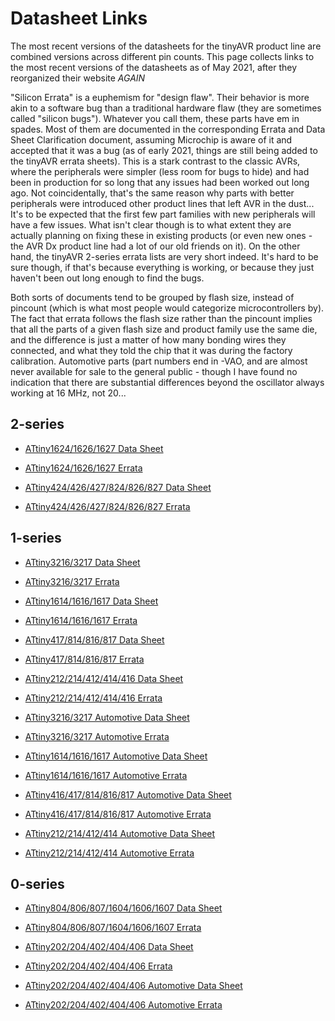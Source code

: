 # Datasheet Links
The most recent versions of the datasheets for the tinyAVR product line are combined versions across different pin counts. This page collects links to the most recent versions of the datasheets as of May 2021, after they reorganized their website *AGAIN*

"Silicon Errata" is a euphemism for "design flaw". Their behavior is more akin to a software bug than a traditional hardware flaw (they are sometimes called "silicon bugs"). Whatever you call them, these parts have em in spades. Most of them are documented in the corresponding Errata and Data Sheet Clarification document, assuming Microchip is aware of it and accepted that it was a bug (as of early 2021, things are still being added to the tinyAVR errata sheets). This is a stark contrast to the classic AVRs, where the peripherals were simpler (less room for bugs to hide) and had been in production for so long that any issues had been worked out long ago. Not coincidentally, that's the same reason why parts with better peripherals were introduced other product lines that left AVR in the dust... It's to be expected that the first few part families with new peripherals will have a few issues. What isn't clear though is to what extent they are actually planning on fixing these in existing products (or even new ones - the AVR Dx product line had a lot of our old friends on it). On the other hand, the tinyAVR 2-series errata lists are very short indeed. It's hard to be sure though, if that's because everything is working, or because they just haven't been out long enough to find the bugs.

Both sorts of documents tend to be grouped by flash size, instead of pincount (which is what most people would categorize microcontrollers by). The fact that errata follows the flash size rather than the pincount implies that all the parts of a given flash size and product family use the same die, and the difference is just a matter of how many bonding wires they connected, and what they told the chip that it was during the factory calibration. Automotive parts (part numbers end in -VAO, and are almost never available for sale to the general public - though I have found no indication that there are substantial differences beyond the oscillator always working at 16 MHz, not 20...

## 2-series
* [ATtiny1624/1626/1627 Data Sheet](https://ww1.microchip.com/downloads/en/DeviceDoc/ATtiny1624-26-27-DataSheet-DS40002234A.pdf)
* [ATtiny1624/1626/1627 Errata](https://ww1.microchip.com/downloads/en/DeviceDoc/ATtiny1624-26-27-SilConErrataClarif-DS80000902B.pdf)

* [ATtiny424/426/427/824/826/827 Data Sheet](https://ww1.microchip.com/downloads/en/DeviceDoc/ATtiny424-426-427-824-826-827-DataSheet-DS40002311A.pdf)
* [ATtiny424/426/427/824/826/827 Errata](https://ww1.microchip.com/downloads/en/DeviceDoc/ATtiny424-426-427-824-826-827-SilConErrataClarif-DS80000955A.pdf)

## 1-series
* [ATtiny3216/3217 Data Sheet](https://ww1.microchip.com/downloads/en/DeviceDoc/ATtiny3216-17-DataSheet-DS40002205A.pdf)
* [ATtiny3216/3217 Errata](https://ww1.microchip.com/downloads/en/DeviceDoc/ATtiny3216-17-SilConErrataClarif-DS80000887A.pdf)

* [ATtiny1614/1616/1617 Data Sheet](https://ww1.microchip.com/downloads/en/DeviceDoc/ATtiny1614-16-17-DataSheet-DS40002204A.pdf)
* [ATtiny1614/1616/1617 Errata](https://ww1.microchip.com/downloads/en/DeviceDoc/ATtiny1614-16-17-SilConErrataClarif-DS80000886B.pdf)

* [ATtiny417/814/816/817 Data Sheet](https://ww1.microchip.com/downloads/en/DeviceDoc/ATtiny417-814-816-817-DataSheet-DS40002288A.pdf)
* [ATtiny417/814/816/817 Errata](https://ww1.microchip.com/downloads/en/DeviceDoc/ATtiny417-814-816-817-SilConErrataClarif-DS80000934A.pdf)

* [ATtiny212/214/412/414/416 Data Sheet](https://ww1.microchip.com/downloads/en/DeviceDoc/ATtiny212-214-412-414-416-DataSheet-DS40002287A.pdf)
* [ATtiny212/214/412/414/416 Errata](https://ww1.microchip.com/downloads/en/DeviceDoc/ATtiny212-214-412-414-416-SilConErrataClarif-DS80000933A.pdf)

* [ATtiny3216/3217 Automotive Data Sheet](https://ww1.microchip.com/downloads/en/DeviceDoc/ATtiny3216-17-Auto-DataSheet-DS40002212A.pdf)
* [ATtiny3216/3217 Automotive Errata](https://ww1.microchip.com/downloads/en/DeviceDoc/ATtiny3216-17-Auto-SilConErrataClarific-DS80000890B.pdf)

* [ATtiny1614/1616/1617 Automotive Data Sheet](https://ww1.microchip.com/downloads/en/DeviceDoc/ATtiny1614-1616-1617-Auto-DataSheet-DS40002021C.pdf)
* [ATtiny1614/1616/1617 Automotive Errata](https://ww1.microchip.com/downloads/en/DeviceDoc/ATtiny1614-16-17-Auto-SilConErrataClarif-DS40002129C.pdf)

* [ATtiny416/417/814/816/817 Automotive Data Sheet](https://ww1.microchip.com/downloads/en/DeviceDoc/ATtiny416-417-814-816-817-Auto-DataSheet-DS40002014C.pdf)
* [ATtiny416/417/814/816/817 Automotive Errata](https://ww1.microchip.com/downloads/en/DeviceDoc/ATtiny416_417_816_817-Auto-Errata-Clarification-DS40002122B.pdf)

* [ATtiny212/214/412/414 Automotive Data Sheet](https://ww1.microchip.com/downloads/en/DeviceDoc/ATtiny212-14-412-14-Automotive-DS40002229A.pdf)
* [ATtiny212/214/412/414 Automotive Errata](https://ww1.microchip.com/downloads/en/DeviceDoc/ATtiny212-214-412-414-Auto-SilConErrataClarif-DS80000893B.pdf)


## 0-series
* [ATtiny804/806/807/1604/1606/1607 Data Sheet](https://ww1.microchip.com/downloads/en/DeviceDoc/ATtiny804-06-07-1604-06-07-DataSheet-DS40002312A.pdf)
* [ATtiny804/806/807/1604/1606/1607 Errata](https://ww1.microchip.com/downloads/en/DeviceDoc/ATtiny804-06-07-1604-06-07-SilConErrataClarif-DS80000951A.pdf)

* [ATtiny202/204/402/404/406 Data Sheet](https://ww1.microchip.com/downloads/en/DeviceDoc/ATtiny202-204-402-404-406-DataSheet-DS40002318A.pdf)
* [ATtiny202/204/402/404/406 Errata](https://ww1.microchip.com/downloads/en/DeviceDoc/ATtiny202-204-402-404-406-SilConErrataClarif-DS80000956A.pdf)

* [ATtiny202/204/402/404/406 Automotive Data Sheet](https://ww1.microchip.com/downloads/en/DeviceDoc/ATtiny202-04-402-04-06-Auto-DataSheet-DS40002159A.pdf)
* [ATtiny202/204/402/404/406 Automotive Errata](https://ww1.microchip.com/downloads/en/DeviceDoc/ATtiny202-204-402-404-406-Auto-SilConErrataClarif-DS80000864B.pdf)
